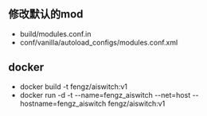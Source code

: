 ## 修改默认的mod
- build/modules.conf.in
- conf/vanilla/autoload_configs/modules.conf.xml
## docker
- docker build -t fengz/aiswitch:v1
- docker run -d -t --name=fengz_aiswitch --net=host --hostname=fengz_aiswitch fengz/aiswitch:v1
